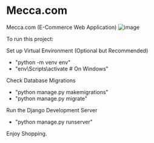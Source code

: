 # Mecca.com
Mecca.com (E-Commerce Web Application)
![image](https://github.com/user-attachments/assets/dee7f0b4-f6a3-42ee-98d2-0fa3eb67a135)

To run this project:

  Set up Virtual Environment (Optional but Recommended)
  - "python -m venv env"
  - "env\Scripts\activate  # On Windows"

  Check Database Migrations
  - "python manage.py makemigrations"
  - "python manage.py migrate"

  Run the Django Development Server
  - "python manage.py runserver"

Enjoy Shopping.
